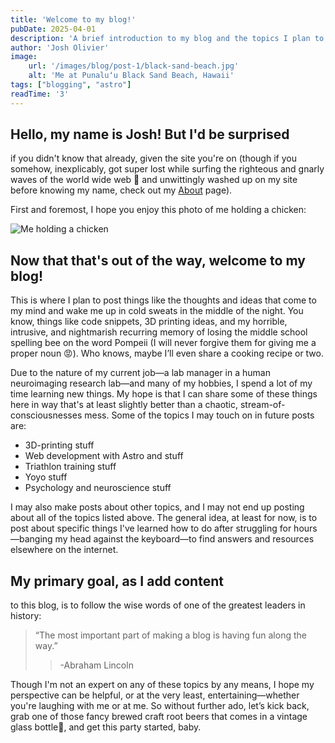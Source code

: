 ```yaml
---
title: 'Welcome to my blog!'
pubDate: 2025-04-01
description: 'A brief introduction to my blog and the topics I plan to explore—from neuroscience and coding to hobbies like triathlon and 3D printing.'
author: 'Josh Olivier'
image:
    url: '/images/blog/post-1/black-sand-beach.jpg'
    alt: 'Me at Punaluʻu Black Sand Beach, Hawaii'
tags: ["blogging", "astro"]
readTime: '3'
---
```

## Hello, my name is Josh! But I'd be surprised 
if you didn't know that already, given the site you're on (though if you somehow, inexplicably, got super lost while surfing the righteous and gnarly waves of the world wide web 🤙 and unwittingly washed up on my site before knowing my name, check out my [About](https://josholivier.com/about) page). 

First and foremost, I hope you enjoy this photo of me holding a chicken:

<img src="/images/blog/post-1/me-with-chicken.jpg" alt="Me holding a chicken" class="blog-body-pic">

## Now that that's out of the way, welcome to my blog! 

This is where I plan to post things like the thoughts and ideas that come to my mind and wake me up in cold sweats in the middle of the night. You know, things like code snippets, 3D printing ideas, and my horrible, intrusive, and nightmarish recurring memory of losing the middle school spelling bee on the word Pompeii (I will never forgive them for giving me a proper noun 😡). Who knows, maybe I’ll even share a cooking recipe or two. 

Due to the nature of my current job—a lab manager in a human neuroimaging research lab—and many of my hobbies, I spend a lot of my time learning new things. My hope is that I can share some of these things here in way that's at least slightly better than a chaotic, stream-of-consciousnesses mess. Some of the topics I may touch on in future posts are: 

- 3D-printing stuff
- Web development with Astro and stuff
- Triathlon training stuff
- Yoyo stuff
- Psychology and neuroscience stuff

I may also make posts about other topics, and I may not end up posting about all of the topics listed above. The general idea, at least for now, is to post about specific things I've learned how to do after struggling for hours—banging my head against the keyboard—to find answers and resources elsewhere on the internet. 

## My primary goal, as I add content 
to this blog, is to follow the wise words of one of the greatest leaders in history: 

> “The most important part of making a blog is having fun along the way.”
>
> > -Abraham Lincoln

Though I'm not an expert on any of these topics by any means, I hope my perspective can be helpful, or at the very least, entertaining—whether you're laughing with me or at me. So without further ado, let’s kick back, grab one of those fancy brewed craft root beers that comes in a vintage glass bottle🍻, and get this party started, baby. 